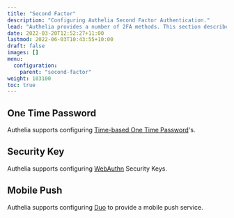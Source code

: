 ```yaml
---
title: "Second Factor"
description: "Configuring Authelia Second Factor Authentication."
lead: "Authelia provides a number of 2FA methods. This section describes these methods."
date: 2022-03-20T12:52:27+11:00
lastmod: 2022-06-03T10:43:55+10:00
draft: false
images: []
menu:
  configuration:
    parent: "second-factor"
weight: 103100
toc: true
---
```


## One Time Password

Authelia supports configuring [Time-based One Time Password](time-based-one-time-password.md)'s.

## Security Key

Authelia supports configuring [WebAuthn](webauthn.md) Security Keys.

## Mobile Push

Authelia supports configuring [Duo](duo.md) to provide a mobile push service.

